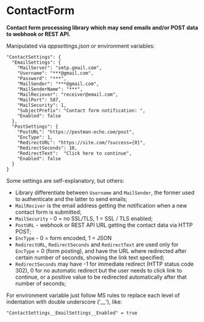﻿# ContactForm

**Contact form processing library which may send emails and/or POST data to webhook or REST API.**

Manipulated via *appsettings.json* or environment variables:

```
"ContactSettings": {
  "EmailSettings": {
    "MailServer": "smtp.gmail.com",
    "Username": "***@gmail.com",
    "Password": "***",
    "MailSender": "***@gmail.com",
    "MailSenderName": "***",
    "MailReciever": "receiver@email.com",
    "MailPort": 587,
    "MailSecurity": 1,
    "SubjectPrefix": "Contact form notification: ",
    "Enabled": false
  },
  "PostSettings": {
    "PostURL": "https://postman-echo.com/post",
    "EncType": 1,
    "RedirectURL": "https://site.com/?success={0}",
    "RedirectSeconds": 10,
    "RedirectText":  "Click here to continue",
    "Enabled": false
  }
}
```

Some settings are self-explanatory, but others:

* Library differentiate between `Username` and `MailSender`, the former used to authenticate and the latter to send emails;
* `MailReciver` is the email address getting the notification when a new contact form is submitted;
* `MailSecurity` - 0 = no SSL/TLS, 1 = SSL / TLS enabled;
* `PostURL` - webhook or REST API URL getting the contact data via HTTP POST;
* `EncType` - 0 = form encoded, 1 = JSON
* `RedirectURL`, `RedirectSeconds` and `RedirectText` are used only for `EncType` = 0 (form posting), and have the URL where redirected after certain number of seconds, showing the link text specified;
* `RedirectSeconds` may have -1 for immediate redirect (HTTP status code 302), 0 for no automatic redirect but the user needs to click link to continue, or a positive value to be redirected automatically after that number of seconds;

For environment variable just follow MS rules to replace each level of indentation with double underscore ('__'), 
like:

`"ContactSettings__EmailSettings__Enabled" = true`